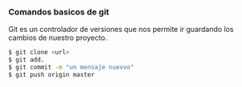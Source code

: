 ### Comandos basicos de git

 

Git es un controlador de versiones que nos permite ir guardando los cambios de nuestro proyecto.

 

```sh
$ git clone <url>
$ git add.
$ git commit -m "un mensaje nuevvo"
$ git push origin master

```